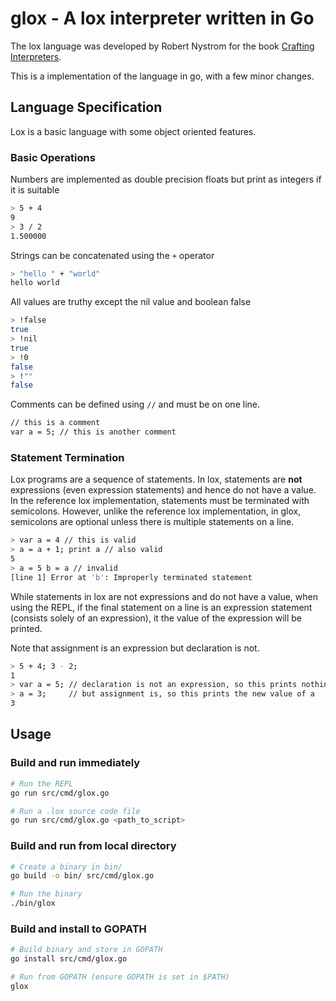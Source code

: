 # glox - A lox interpreter written in Go

The lox language was developed by Robert Nystrom for the book [Crafting Interpreters](https://craftinginterpreters.com/).

This is a implementation of the language in go, with a few minor changes.

## Language Specification

Lox is a basic language with some object oriented features.

### Basic Operations

Numbers are implemented as double precision floats but print as integers if it is suitable

```bash
> 5 + 4
9
> 3 / 2
1.500000
```

Strings can be concatenated using the `+` operator

```bash
> "hello " + "world"
hello world
```

All values are truthy except the nil value and boolean false

```bash
> !false
true
> !nil
true
> !0
false
> !""
false
```

Comments can be defined using `//` and must be on one line.

```bash
// this is a comment
var a = 5; // this is another comment
```

### Statement Termination

Lox programs are a sequence of statements. In lox, statements are **not** expressions (even expression statements) and
hence do not have a value. In the reference lox implementation, statements must be terminated with semicolons. However,
unlike the reference lox implementation, in glox, semicolons are optional unless there is multiple statements on a line.

```bash
> var a = 4 // this is valid
> a = a + 1; print a // also valid
5
> a = 5 b = a // invalid
[line 1] Error at 'b': Improperly terminated statement
```

While statements in lox are not expressions and do not have a value, when using the REPL, if the final statement on a
line is an expression statement (consists solely of an expression), it the value of the expression will be printed.

Note that assignment is an expression but declaration is not.

```bash
> 5 + 4; 3 - 2;
1
> var a = 5; // declaration is not an expression, so this prints nothing
> a = 3;     // but assignment is, so this prints the new value of a
3
```

## Usage

### Build and run immediately

```bash
# Run the REPL
go run src/cmd/glox.go

# Run a .lox source code file
go run src/cmd/glox.go <path_to_script>
```

### Build and run from local directory

```bash
# Create a binary in bin/
go build -o bin/ src/cmd/glox.go

# Run the binary
./bin/glox
```

### Build and install to GOPATH

```bash
# Build binary and store in GOPATH
go install src/cmd/glox.go

# Run from GOPATH (ensure GOPATH is set in $PATH)
glox
```
